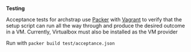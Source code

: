 

**Testing**

Acceptance tests for archstrap use [Packer](https://packer.io) with [Vagrant](https://www.vagrantup.com)
to verify that the setup script can run all the way through and produce the desired outcome in a VM.
Currently, Virtualbox must also be installed as the VM provider

Run with `packer build test/acceptance.json`
